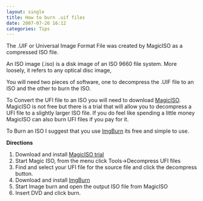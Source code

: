 ```yaml
---
layout: single
title: How to burn .uif files
date: 2007-07-26 16:12
categories: Tips
---
```

The .UIF or Universal Image Format File was created by MagicISO as a compressed ISO file.

An ISO image (.iso) is a disk image of an ISO 9660 file system. More loosely, it refers to any optical disc image,

You will need two pieces of software, one to decompress the .UIF file to an ISO and the other to burn the ISO.

To Convert the UFI file to an ISO you will need to download <a href="http://www.magiciso.com/">MagicISO</a>. MagicISO is not free but there is a trial that will allow you to decompress a UFI file to a slightly larger ISO file.  If you do feel like spending a little money MagicISO can also burn UFI files if you pay for it.

To Burn an ISO I suggest that you use <a href="http://www.imgburn.com/">ImgBurn</a> its free and simple to use.

<strong>Directions</strong>
<ol>
	<li>Download and install <a href="http://www.magiciso.com/">MagicISO trial</a></li>
	<li>Start Magic ISO, from the menu click Tools-&gt;Decompress UFI files</li>
	<li>Find and select your UFI file for the source file and click the decompress button.</li>
	<li>Download and install  <a href="http://www.imgburn.com/">ImgBurn</a></li>
	<li>Start Image burn and open the output ISO file from MagicISO</li>
	<li>Insert DVD and click burn.</li>
</ol>
